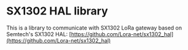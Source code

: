 # SX1302 HAL library
This is a library to communicate with SX1302 LoRa gateway based on Semtech's SX1302 HAL: [https://github.com/Lora-net/sx1302_hal](https://github.com/Lora-net/sx1302_hal)